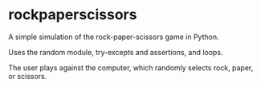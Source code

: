 # rockpaperscissors
A simple simulation of the rock-paper-scissors game in Python.

Uses the random module, try-excepts and assertions, and loops.

The user plays against the computer, which randomly selects rock, paper, or scissors.
